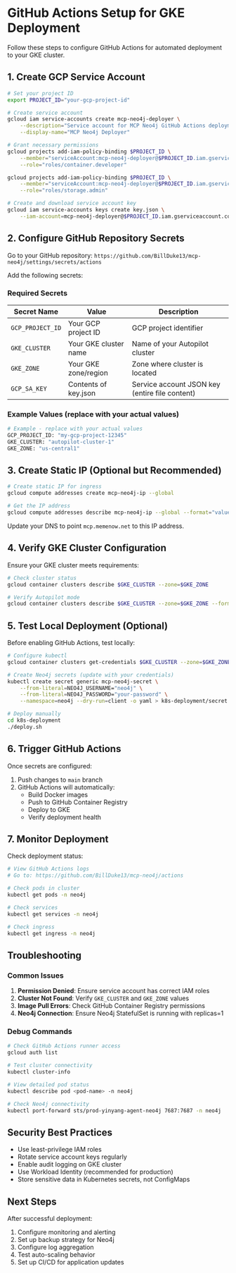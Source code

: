 # GitHub Actions Setup for GKE Deployment

Follow these steps to configure GitHub Actions for automated deployment to your GKE cluster.

## 1. Create GCP Service Account

```bash
# Set your project ID
export PROJECT_ID="your-gcp-project-id"

# Create service account
gcloud iam service-accounts create mcp-neo4j-deployer \
    --description="Service account for MCP Neo4j GitHub Actions deployment" \
    --display-name="MCP Neo4j Deployer"

# Grant necessary permissions
gcloud projects add-iam-policy-binding $PROJECT_ID \
    --member="serviceAccount:mcp-neo4j-deployer@$PROJECT_ID.iam.gserviceaccount.com" \
    --role="roles/container.developer"

gcloud projects add-iam-policy-binding $PROJECT_ID \
    --member="serviceAccount:mcp-neo4j-deployer@$PROJECT_ID.iam.gserviceaccount.com" \
    --role="roles/storage.admin"

# Create and download service account key
gcloud iam service-accounts keys create key.json \
    --iam-account=mcp-neo4j-deployer@$PROJECT_ID.iam.gserviceaccount.com
```

## 2. Configure GitHub Repository Secrets

Go to your GitHub repository: `https://github.com/BillDuke13/mcp-neo4j/settings/secrets/actions`

Add the following secrets:

### Required Secrets

| Secret Name | Value | Description |
|-------------|--------|-------------|
| `GCP_PROJECT_ID` | Your GCP project ID | GCP project identifier |
| `GKE_CLUSTER` | Your GKE cluster name | Name of your Autopilot cluster |
| `GKE_ZONE` | Your GKE zone/region | Zone where cluster is located |
| `GCP_SA_KEY` | Contents of key.json | Service account JSON key (entire file content) |

### Example Values (replace with your actual values)

```bash
# Example - replace with your actual values
GCP_PROJECT_ID: "my-gcp-project-12345"
GKE_CLUSTER: "autopilot-cluster-1"
GKE_ZONE: "us-central1"
```

## 3. Create Static IP (Optional but Recommended)

```bash
# Create static IP for ingress
gcloud compute addresses create mcp-neo4j-ip --global

# Get the IP address
gcloud compute addresses describe mcp-neo4j-ip --global --format="value(address)"
```

Update your DNS to point `mcp.memenow.net` to this IP address.

## 4. Verify GKE Cluster Configuration

Ensure your GKE cluster meets requirements:

```bash
# Check cluster status
gcloud container clusters describe $GKE_CLUSTER --zone=$GKE_ZONE

# Verify Autopilot mode
gcloud container clusters describe $GKE_CLUSTER --zone=$GKE_ZONE --format="value(autopilot.enabled)"
```

## 5. Test Local Deployment (Optional)

Before enabling GitHub Actions, test locally:

```bash
# Configure kubectl
gcloud container clusters get-credentials $GKE_CLUSTER --zone=$GKE_ZONE

# Create Neo4j secrets (update with your credentials)
kubectl create secret generic mcp-neo4j-secret \
    --from-literal=NEO4J_USERNAME="neo4j" \
    --from-literal=NEO4J_PASSWORD="your-password" \
    --namespace=neo4j --dry-run=client -o yaml > k8s-deployment/secret.yaml

# Deploy manually
cd k8s-deployment
./deploy.sh
```

## 6. Trigger GitHub Actions

Once secrets are configured:

1. Push changes to `main` branch
2. GitHub Actions will automatically:
   - Build Docker images
   - Push to GitHub Container Registry
   - Deploy to GKE
   - Verify deployment health

## 7. Monitor Deployment

Check deployment status:

```bash
# View GitHub Actions logs
# Go to: https://github.com/BillDuke13/mcp-neo4j/actions

# Check pods in cluster
kubectl get pods -n neo4j

# Check services
kubectl get services -n neo4j

# Check ingress
kubectl get ingress -n neo4j
```

## Troubleshooting

### Common Issues

1. **Permission Denied**: Ensure service account has correct IAM roles
2. **Cluster Not Found**: Verify `GKE_CLUSTER` and `GKE_ZONE` values
3. **Image Pull Errors**: Check GitHub Container Registry permissions
4. **Neo4j Connection**: Ensure Neo4j StatefulSet is running with replicas=1

### Debug Commands

```bash
# Check GitHub Actions runner access
gcloud auth list

# Test cluster connectivity
kubectl cluster-info

# View detailed pod status
kubectl describe pod <pod-name> -n neo4j

# Check Neo4j connectivity
kubectl port-forward sts/prod-yinyang-agent-neo4j 7687:7687 -n neo4j
```

## Security Best Practices

- Use least-privilege IAM roles
- Rotate service account keys regularly
- Enable audit logging on GKE cluster
- Use Workload Identity (recommended for production)
- Store sensitive data in Kubernetes secrets, not ConfigMaps

## Next Steps

After successful deployment:

1. Configure monitoring and alerting
2. Set up backup strategy for Neo4j
3. Configure log aggregation
4. Test auto-scaling behavior
5. Set up CI/CD for application updates